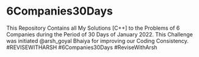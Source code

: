 # 6Companies30Days
This Repository Contains all My Solutions [C++] to the Problems of 6 Companies during the Period of 30 Days of January 2022. This Challenge was initiated @arsh_goyal Bhaiya for improving our Coding Consistency.  #REVISEWITHARSH #6Companies30Days #ReviseWithArsh
